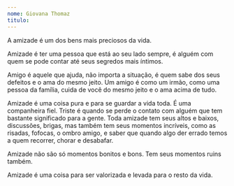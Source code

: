 ```yaml
---
nome: Giovana Thomaz
titulo: 
---
```


A amizade é um dos bens mais preciosos da vida.

Amizade é ter uma pessoa que está ao seu lado sempre, é alguém com quem se pode contar até seus segredos mais íntimos.

Amigo é aquele que ajuda, não importa a situação, é quem sabe dos seus defeitos e o ama do mesmo jeito. Um amigo é como um irmão, como uma pessoa da família, cuida de você do mesmo jeito e o ama acima de tudo.

Amizade é uma coisa pura e para se guardar a vida toda. É uma companheira fiel. Triste é quando se perde o contato com alguém que tem bastante significado para a gente. Toda amizade tem seus altos e baixos, discussões, brigas, mas também tem seus momentos incríveis, como as risadas, fofocas, o ombro amigo, e saber que quando algo der errado temos a quem recorrer, chorar e desabafar.

Amizade não são só momentos bonitos e bons. Tem seus momentos ruins também.

Amizade é uma coisa para ser valorizada e levada para o resto da vida.